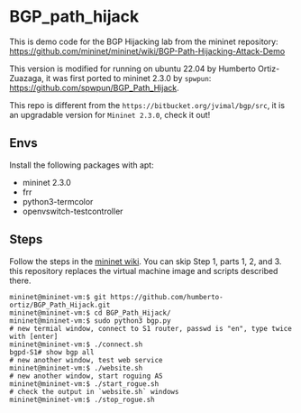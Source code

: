 # BGP_path_hijack
This is demo code for the BGP Hijacking lab from the mininet repository:
<https://github.com/mininet/mininet/wiki/BGP-Path-Hijacking-Attack-Demo>

This version is modified for running on ubuntu 22.04 by Humberto Ortiz-Zuazaga, it was first ported to mininet 2.3.0 by `spwpun`:
<https://github.com/spwpun/BGP_Path_Hijack>.

This repo is different from the `https://bitbucket.org/jvimal/bgp/src`, it is an upgradable version for `Mininet 2.3.0`, check it out!
## Envs

Install the following packages with apt:

- mininet 2.3.0
- frr
- python3-termcolor
- openvswitch-testcontroller

## Steps

Follow the steps in the [mininet wiki](https://github.com/mininet/mininet/wiki/BGP-Path-Hijacking-Attack-Demo). You can skip Step 1, parts 1, 2, and 3. this repository replaces the virtual machine image and scripts described there.

```
mininet@mininet-vm:$ git https://github.com/humberto-ortiz/BGP_Path_Hijack.git
mininet@mininet-vm:$ cd BGP_Path_Hijack/
mininet@mininet-vm:$ sudo python3 bgp.py
# new termial window, connect to S1 router, passwd is "en", type twice with [enter]
mininet@mininet-vm:$ ./connect.sh
bgpd-S1# show bgp all
# new another window, test web service
mininet@mininet-vm:$ ./website.sh
# new another window, start roguing AS
mininet@mininet-vm:$ ./start_rogue.sh
# check the output in `website.sh` windows
mininet@mininet-vm:$ ./stop_rogue.sh
```
